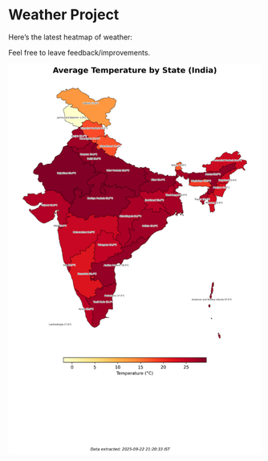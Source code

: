 # Weather Project

Here’s the latest heatmap of weather:

Feel free to leave feedback/improvements.

![India Heatmap](docs/assets/india_heatmap.png?v=D1704B)
